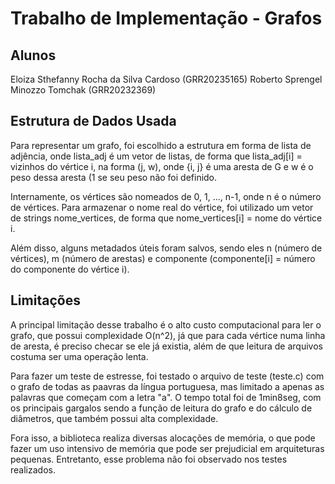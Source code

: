 # Trabalho de Implementação - Grafos
## Alunos
Eloiza Sthefanny Rocha da Silva Cardoso (GRR20235165)
Roberto Sprengel Minozzo Tomchak (GRR20232369)

## Estrutura de Dados Usada
Para representar um grafo, foi escolhido a estrutura em forma de lista de adjência, onde lista_adj é um vetor de listas, de forma que lista_adj[i] = vizinhos do vértice i, na forma (j, w), onde {i, j} é uma aresta de G e w é o peso dessa aresta (1 se seu peso não foi definido.

Internamente, os vértices são nomeados de 0, 1, ..., n-1, onde n é o número de vértices. Para armazenar o nome real do vértice, foi utilizado um vetor de strings nome_vertices, de forma que nome_vertices[i] = nome do vértice i.

Além disso, alguns metadados úteis foram salvos, sendo eles n (número de vértices), m (número de arestas) e componente (componente[i] = número do componente do vértice i).

## Limitações
A principal limitação desse trabalho é o alto custo computacional para ler o grafo, que possui complexidade O(n^2), já que para cada vértice numa linha de aresta, é preciso checar se ele já existia, além de que leitura de arquivos costuma ser uma operação lenta.

Para fazer um teste de estresse, foi testado o arquivo de teste (teste.c) com o grafo de todas as paavras da língua portuguesa, mas limitado a apenas as palavras que começam com a letra "a". O tempo total foi de 1min8seg, com os principais gargalos sendo a função de leitura do grafo e do cálculo de diâmetros, que também possui alta complexidade.

Fora isso, a biblioteca realiza diversas alocações de memória, o que pode fazer um uso intensivo de memória que pode ser prejudicial em arquiteturas pequenas. Entretanto, esse problema não foi observado nos testes realizados.
